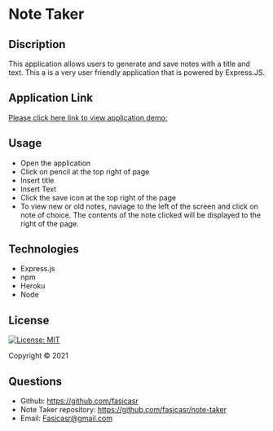 # Note Taker

## Discription 

This application allows users to generate and save notes with a title and text. This a is a very user friendly application that is powered by Express.JS.

## Application Link  

[Please click here link to view application demo:](https://drive.google.com/file/d/1BM4ySFwQAMCXGqlXbVgYegw-pbw2Dy9n/view?usp=sharing)

## Usage 

* Open the application 
* Click on pencil at the top right of page 
* Insert title
* Insert Text 
* Click the save icon at the top right of the page 
* To view new or old notes, naviage to the left of the screen and click on note of choice. The contents of the note clicked will be displayed to the right of the page.   

## Technologies 

* Express.js
* npm 
* Heroku 
* Node

## License

[![License: MIT](https://img.shields.io/badge/License-MIT-yellow.svg)](https://opensource.org/licenses/MIT)

Copyright © 2021 

## Questions 

* Github: https://github.com/fasicasr
* Note Taker repository: https://github.com/fasicasr/note-taker
* Email: Fasicasr@gmail.com
